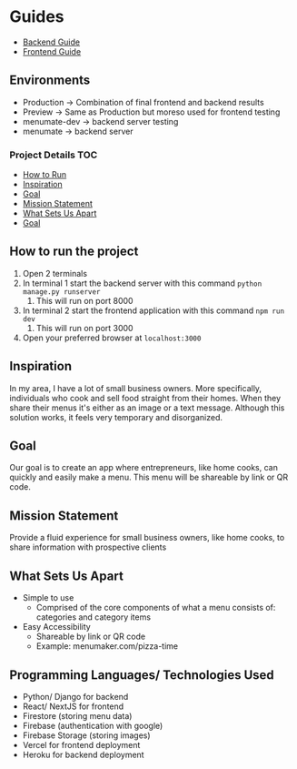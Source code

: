 # Guides 
- [Backend Guide](backend/README.md)
- [Frontend Guide](frontend/README.md)

## Environments
- Production -> Combination of final frontend and backend results
- Preview -> Same as Production but moreso used for frontend testing
- menumate-dev -> backend server testing
- menumate -> backend server

### Project Details TOC
- [How to Run](#running)
- [Inspiration](#inspiration)
- [Goal](#goal)
- [Mission Statement](#mission)
- [What Sets Us Apart](#unique)
- [Goal](#goal)

<a name="running"/>

## How to run the project
1. Open 2 terminals
2. In terminal 1 start the backend server with this command ```python manage.py runserver```
   1. This will run on port 8000
3. In terminal 2 start the frontend application with this command ```npm run dev```
   1. This will run on port 3000
4. Open your preferred browser at ```localhost:3000```

<a name="inspiration"/>

## Inspiration

In my area, I have a lot of small business owners. 
More specifically, individuals who cook and sell food straight from their homes. 
When they share their menus it's either as an image or a text message. 
Although this solution works, it feels very temporary and disorganized.

<a name="goal"/>

## Goal
Our goal is to create an app where entrepreneurs, 
like home cooks, can quickly and easily make a menu. 
This menu will be shareable by link or QR code. 

<a name="mission"/>

## Mission Statement 
Provide a fluid experience for small business owners, 
like home cooks, to share information with prospective clients

<a name="unique"/>

## What Sets Us Apart
- Simple to use
  - Comprised of the core components of what a menu consists of: categories and category items
- Easy Accessibility
  - Shareable by link or QR code
  - Example: menumaker.com/pizza-time

<a name="programming"/>

## Programming Languages/ Technologies Used
- Python/ Django for backend
- React/ NextJS for frontend
- Firestore (storing menu data)
- Firebase (authentication with google)
- Firebase Storage (storing images)
- Vercel for frontend deployment
- Heroku for backend deployment
